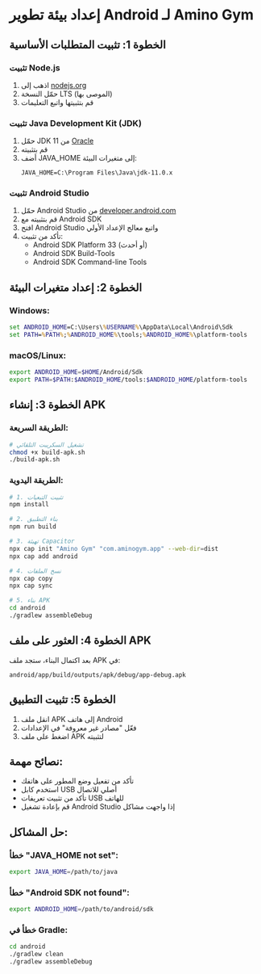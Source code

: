 # إعداد بيئة تطوير Android لـ Amino Gym

## الخطوة 1: تثبيت المتطلبات الأساسية

### تثبيت Node.js
1. اذهب إلى [nodejs.org](https://nodejs.org/)
2. حمّل النسخة LTS (الموصى بها)
3. قم بتثبيتها واتبع التعليمات

### تثبيت Java Development Kit (JDK)
1. حمّل JDK 11 من [Oracle](https://www.oracle.com/java/technologies/javase-jdk11-downloads.html)
2. قم بتثبيته
3. أضف JAVA_HOME إلى متغيرات البيئة:
   ```
   JAVA_HOME=C:\Program Files\Java\jdk-11.0.x
   ```

### تثبيت Android Studio
1. حمّل Android Studio من [developer.android.com](https://developer.android.com/studio)
2. قم بتثبيته مع Android SDK
3. افتح Android Studio واتبع معالج الإعداد الأولي
4. تأكد من تثبيت:
   - Android SDK Platform 33 (أو أحدث)
   - Android SDK Build-Tools
   - Android SDK Command-line Tools

## الخطوة 2: إعداد متغيرات البيئة

### Windows:
```cmd
set ANDROID_HOME=C:\Users\%USERNAME%\AppData\Local\Android\Sdk
set PATH=%PATH%;%ANDROID_HOME%\tools;%ANDROID_HOME%\platform-tools
```

### macOS/Linux:
```bash
export ANDROID_HOME=$HOME/Android/Sdk
export PATH=$PATH:$ANDROID_HOME/tools:$ANDROID_HOME/platform-tools
```

## الخطوة 3: إنشاء APK

### الطريقة السريعة:
```bash
# تشغيل السكريبت التلقائي
chmod +x build-apk.sh
./build-apk.sh
```

### الطريقة اليدوية:
```bash
# 1. تثبيت التبعيات
npm install

# 2. بناء التطبيق
npm run build

# 3. تهيئة Capacitor
npx cap init "Amino Gym" "com.aminogym.app" --web-dir=dist
npx cap add android

# 4. نسخ الملفات
npx cap copy
npx cap sync

# 5. بناء APK
cd android
./gradlew assembleDebug
```

## الخطوة 4: العثور على ملف APK

بعد اكتمال البناء، ستجد ملف APK في:
```
android/app/build/outputs/apk/debug/app-debug.apk
```

## الخطوة 5: تثبيت التطبيق

1. انقل ملف APK إلى هاتف Android
2. فعّل "مصادر غير معروفة" في الإعدادات
3. اضغط على ملف APK لتثبيته

## نصائح مهمة:

- تأكد من تفعيل وضع المطور على هاتفك
- استخدم كابل USB أصلي للاتصال
- تأكد من تثبيت تعريفات USB للهاتف
- قم بإعادة تشغيل Android Studio إذا واجهت مشاكل

## حل المشاكل:

### خطأ "JAVA_HOME not set":
```bash
export JAVA_HOME=/path/to/java
```

### خطأ "Android SDK not found":
```bash
export ANDROID_HOME=/path/to/android/sdk
```

### خطأ في Gradle:
```bash
cd android
./gradlew clean
./gradlew assembleDebug
```
